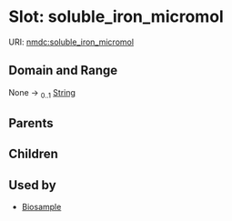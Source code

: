 
# Slot: soluble_iron_micromol




URI: [nmdc:soluble_iron_micromol](https://microbiomedata/meta/soluble_iron_micromol)


## Domain and Range

None &#8594;  <sub>0..1</sub> [String](types/String.md)

## Parents


## Children


## Used by

 * [Biosample](Biosample.md)
